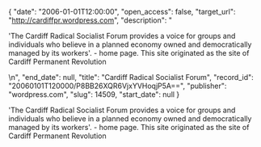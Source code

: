 {
  "date": "2006-01-01T12:00:00", 
  "open_access": false, 
  "target_url": "http://cardiffpr.wordpress.com", 
  "description": "<p>'The Cardiff Radical Socialist Forum provides a voice for groups and individuals who believe in a planned economy owned and democratically managed by its workers'. - home page. This site originated as the site of Cardiff Permanent Revolution</p>\n", 
  "end_date": null, 
  "title": "Cardiff Radical Socialist Forum", 
  "record_id": "20060101T120000/P8BB26XQR6VjxYVHoqjP5A==", 
  "publisher": "wordpress.com", 
  "slug": 14509, 
  "start_date": null
}

<p>'The Cardiff Radical Socialist Forum provides a voice for groups and individuals who believe in a planned economy owned and democratically managed by its workers'. - home page. This site originated as the site of Cardiff Permanent Revolution</p>
